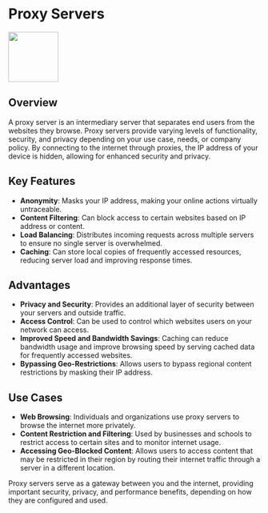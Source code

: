 # Proxy Servers

<img src="https://th.bing.com/th/id/R.fd72a753a7ea94fc77ed2a75e0090ad7?rik=NuA4A%2bPLBM%2b75g&pid=ImgRaw&r=0" height="100">

## Overview

A proxy server is an intermediary server that separates end users from the websites they browse. Proxy servers provide varying levels of functionality, security, and privacy depending on your use case, needs, or company policy. By connecting to the internet through proxies, the IP address of your device is hidden, allowing for enhanced security and privacy.

## Key Features

- **Anonymity**: Masks your IP address, making your online actions virtually untraceable.
- **Content Filtering**: Can block access to certain websites based on IP address or content.
- **Load Balancing**: Distributes incoming requests across multiple servers to ensure no single server is overwhelmed.
- **Caching**: Can store local copies of frequently accessed resources, reducing server load and improving response times.

## Advantages

- **Privacy and Security**: Provides an additional layer of security between your servers and outside traffic.
- **Access Control**: Can be used to control which websites users on your network can access.
- **Improved Speed and Bandwidth Savings**: Caching can reduce bandwidth usage and improve browsing speed by serving cached data for frequently accessed websites.
- **Bypassing Geo-Restrictions**: Allows users to bypass regional content restrictions by masking their IP address.

## Use Cases

- **Web Browsing**: Individuals and organizations use proxy servers to browse the internet more privately.
- **Content Restriction and Filtering**: Used by businesses and schools to restrict access to certain sites and to monitor internet usage.
- **Accessing Geo-Blocked Content**: Allows users to access content that may be restricted in their region by routing their internet traffic through a server in a different location.

Proxy servers serve as a gateway between you and the internet, providing important security, privacy, and performance benefits, depending on how they are configured and used.
